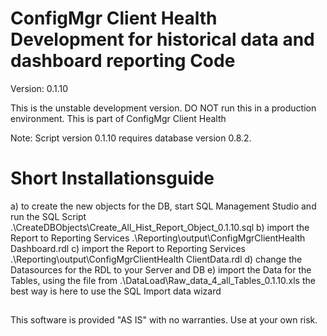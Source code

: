 # ConfigMgr Client Health Development for historical data and dashboard reporting Code
Version: 0.1.10

This is the unstable development version. DO NOT run this in a production environment. 
This is part of ConfigMgr Client Health 

Note: Script version 0.1.10 requires database version 0.8.2.

# Short Installationsguide
a) to create the new objects for the DB,  start SQL Management Studio and run the SQL Script .\CreateDBObjects\Create_All_Hist_Report_Object_0.1.10.sql
b) import the Report to Reporting Services .\Reporting\output\ConfigMgrClientHealth Dashboard.rdl
c) import the Report to Reporting Services .\Reporting\output\ConfigMgrClientHealth ClientData.rdl
d) change the Datasources for the RDL to your Server and DB
e) import the Data for the Tables, using the file from .\DataLoad\Raw_data_4_all_Tables_0.1.10.xls
   the best way is here to use the SQL Import data wizard

## 
This software is provided "AS IS" with no warranties. Use at your own risk.
